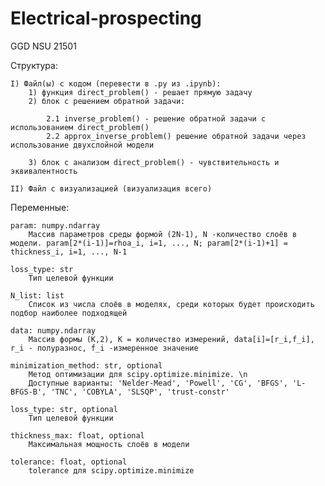 # Electrical-prospecting
GGD NSU 21501



Структура:
	
	I) Файл(ы) с кодом (перевести в .py из .ipynb):
		1) функция direct_problem() - решает прямую задачу
		2) блок с решением обратной задачи:
		
			2.1 inverse_problem() - решение обратной задачи с использованием direct_problem()
			2.2 approx_inverse_problem() решение обратной задачи через использование двухслойной модели
		
		3) блок с анализом direct_problem() - чувствительность и эквивалентность
  
	II) Файл с визуализацией (визуализация всего)


Переменные:

    param: numpy.ndarray
        Массив параметров среды формой (2N-1), N -количество слоёв в модели. param[2*(i-1)]=rhoa_i, i=1, ..., N; param[2*(i-1)+1] = thickness_i, i=1, ..., N-1  
				
    loss_type: str
        Тип целевой функции   
    
	N_list: list
        Список из числа слоёв в моделях, среди которых будет происходить подбор наиболее подходящей  
    
	data: numpy.ndarray
        Массив формы (K,2), K = количество измерений, data[i]=[r_i,f_i], r_i - полуразнос, f_i -измеренное значение
    
	minimization_method: str, optional
        Метод оптимизации для scipy.optimize.minimize. \n
        Доступные варианты: 'Nelder-Mead', 'Powell', 'CG', 'BFGS', 'L-BFGS-B', 'TNC', 'COBYLA', 'SLSQP', 'trust-constr'
    
	loss_type: str, optional
        Тип целевой функции
    
	thickness_max: float, optional
        Максимальная мощность слоёв в модели
    
	tolerance: float, optional
        tolerance для scipy.optimize.minimize

     
